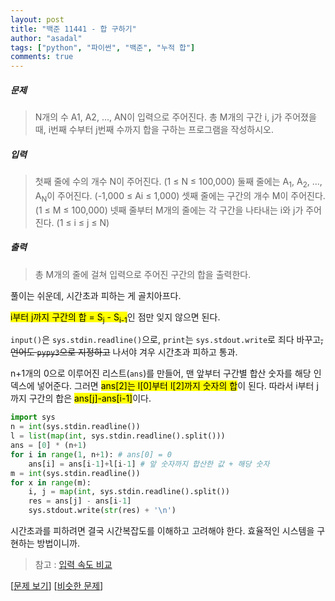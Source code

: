 ```yaml
---
layout: post
title: "백준 11441 - 합 구하기"
author: "asadal"
tags: ["python", "파이썬", "백준", "누적 합"]
comments: true
---
```


##### 문제

> N개의 수 A1, A2, ..., AN이 입력으로 주어진다. 총 M개의 구간 i, j가 주어졌을 때, i번째 수부터 j번째 수까지 합을 구하는 프로그램을 작성하시오.

##### 입력

> 첫째 줄에 수의 개수 N이 주어진다. (1 ≤ N ≤ 100,000) 둘째 줄에는 A<sub>1</sub>, A<sub>2</sub>, ..., A<sub>N</sub>이 주어진다. (-1,000 ≤ Ai ≤ 1,000) 셋째 줄에는 구간의 개수 M이 주어진다. (1 ≤ M ≤ 100,000) 넷째 줄부터 M개의 줄에는 각 구간을 나타내는 i와 j가 주어진다. (1 ≤ i ≤ j ≤ N)

##### 출력

> 총 M개의 줄에 걸쳐 입력으로 주어진 구간의 합을 출력한다.

풀이는 쉬운데, 시간초과 피하는 게 골치아프다.

<mark>i부터 j까지 구간의 합 = S<sub>j</sub> - S<sub>i-1</sub></mark>인 점만 잊지 않으면 된다.

`input()`은 `sys.stdin.readline()`으로, `print`는 `sys.stdout.write`로 죄다 바꾸고<del>, 언어도 `pypy3`으로 지정하고</del> 나서야 겨우 시간초과 피하고 통과.

n+1개의 0으로 이루어진 리스트(`ans`)를 만들어, 맨 앞부터 구간별 합산 숫자를 해당 인덱스에 넣어준다. 그러면 <mark>ans[2]는 l[0]부터 l[2]까지 숫자의 합</mark>이 된다. 따라서 i부터 j까지 구간의 합은 <mark>ans[j]-ans[i-1]</mark>이다.

```python
import sys
n = int(sys.stdin.readline())
l = list(map(int, sys.stdin.readline().split()))
ans = [0] * (n+1) 
for i in range(1, n+1): # ans[0] = 0
    ans[i] = ans[i-1]+l[i-1] # 앞 숫자까지 합산한 값 + 해당 숫자
m = int(sys.stdin.readline())
for x in range(m):
    i, j = map(int, sys.stdin.readline().split())
    res = ans[j] - ans[i-1]
    sys.stdout.write(str(res) + '\n')
```

시간초과를 피하려면 결국 시간복잡도를 이해하고 고려해야 한다. 효율적인 시스템을 구현하는 방법이니까.

>참고 : [입력 속도 비교](https://www.acmicpc.net/blog/view/56)

[[문제 보기](https://www.acmicpc.net/problem/11441)]
[[비슷한 문제](https://www.acmicpc.net/problem/11659)]
